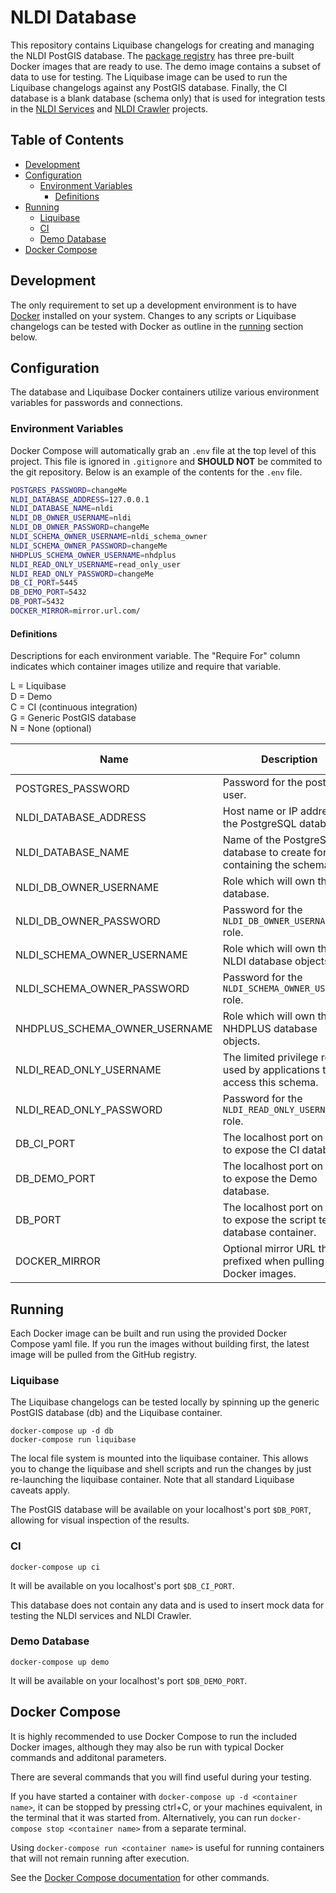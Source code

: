 # NLDI Database

This repository contains Liquibase changelogs for creating and managing the NLDI PostGIS database. The [package registry](https://github.com/internetofwater/nldi-db/pkgs/container/nldi-db) has three pre-built Docker images that are ready to use. The demo image contains a subset of data to use for testing. The Liquibase image can be used to run the Liquibase changelogs against any PostGIS database. Finally, the CI database is a blank database (schema only) that is used for integration tests in the [NLDI Services](https://github.com/internetofwater/nldi-services) and [NLDI Crawler](https://github.com/internetofwater/nldi-crawler) projects.

## Table of Contents
- [Development](#development)
- [Configuration](#configuration)
	- [Environment Variables](#environment-variables)
		- [Definitions](#definitions)
- [Running](#running)
	- [Liquibase](#liquibase)
	- [CI](#ci)
	- [Demo Database](#demo-database)
- [Docker Compose](#docker-compose)

## Development

The only requirement to set up a development environment is to have [Docker](https://docs.docker.com/get-docker/) installed on your system. Changes to any scripts or Liquibase changelogs can be tested with Docker as outline in the [running](#running) section below.

## Configuration

The database and Liquibase Docker containers utilize various environment variables for passwords and connections.

### Environment Variables

Docker Compose will automatically grab an `.env` file at the top level of this project. This file is ignored in `.gitignore` and **SHOULD NOT** be commited to the git repository. Below is an example of the contents for the `.env` file.

```sh
POSTGRES_PASSWORD=changeMe
NLDI_DATABASE_ADDRESS=127.0.0.1
NLDI_DATABASE_NAME=nldi
NLDI_DB_OWNER_USERNAME=nldi
NLDI_DB_OWNER_PASSWORD=changeMe
NLDI_SCHEMA_OWNER_USERNAME=nldi_schema_owner
NLDI_SCHEMA_OWNER_PASSWORD=changeMe
NHDPLUS_SCHEMA_OWNER_USERNAME=nhdplus
NLDI_READ_ONLY_USERNAME=read_only_user
NLDI_READ_ONLY_PASSWORD=changeMe
DB_CI_PORT=5445
DB_DEMO_PORT=5432
DB_PORT=5432
DOCKER_MIRROR=mirror.url.com/
```

#### Definitions

Descriptions for each environment variable. The "Require For" column indicates which container images utilize and require that variable.

L = Liquibase\
D = Demo\
C = CI (continuous integration)\
G = Generic PostGIS database\
N = None (optional)

| Name | Description | Required For |
|---|---|:---:|
| POSTGRES_PASSWORD | Password for the postgres user. | L,D,C,G |
| NLDI_DATABASE_ADDRESS | Host name or IP address of the PostgreSQL database. | L,D,C |
| NLDI_DATABASE_NAME | Name of the PostgreSQL database to create for containing the schema. | L,D,C |
| NLDI_DB_OWNER_USERNAME | Role which will own the database. | L,D,C |
| NLDI_DB_OWNER_PASSWORD | Password for the `NLDI_DB_OWNER_USERNAME` role. | L,D,C |
| NLDI_SCHEMA_OWNER_USERNAME | Role which will own the NLDI database objects. | L,D,C |
| NLDI_SCHEMA_OWNER_PASSWORD | Password for the `NLDI_SCHEMA_OWNER_USERNAME` role. | L,D,C |
| NHDPLUS_SCHEMA_OWNER_USERNAME | Role which will own the NHDPLUS database objects. | L,D,C |
| NLDI_READ_ONLY_USERNAME | The limited privilege role used by applications to access this schema. | L,D,C |
| NLDI_READ_ONLY_PASSWORD | Password for the `NLDI_READ_ONLY_USERNAME` role. | L,D,C |
| DB_CI_PORT | The localhost port on which to expose the CI database. | C |
| DB_DEMO_PORT | The localhost port on which to expose the Demo database. | D |
| DB_PORT | The localhost port on which to expose the script testing database container. | G |
| DOCKER_MIRROR | Optional mirror URL that is prefixed when pulling Docker images. | N |

## Running

Each Docker image can be built and run using the provided Docker Compose yaml file. If you run the images without building first, the latest image will be pulled from the GitHub registry.

### Liquibase

The Liquibase changelogs can be tested locally by spinning up the generic PostGIS database (db) and the Liquibase container.

```shell
docker-compose up -d db
docker-compose run liquibase
```

The local file system is mounted into the liquibase container. This allows you to change the liquibase and shell scripts and run the changes by just re-launching the liquibase container. Note that all standard Liquibase caveats apply.

The PostGIS database will be available on your localhost's port `$DB_PORT`, allowing for visual inspection of the results.

### CI

```shell
docker-compose up ci
```

It will be available on you localhost's port `$DB_CI_PORT`.

This database does not contain any data and is used to insert mock data for testing the NLDI services and NLDI Crawler.

### Demo Database

```shell
docker-compose up demo
```

It will be available on your localhost's port `$DB_DEMO_PORT`.

## Docker Compose

It is highly recommended to use Docker Compose to run the included Docker images, although they may also be run with typical Docker commands and additonal parameters.

There are several commands that you will find useful during your testing.

If you have started a container with `docker-compose up -d <container name>`, it can be stopped by pressing ctrl+C, or your machines equivalent, in the terminal that it was started from. Alternatively, you can run `docker-compose stop <container name>` from a separate terminal.

Using `docker-compose run <container name>` is useful for running containers that will not remain running after execution.

See the [Docker Compose documentation](https://docs.docker.com/compose/reference/) for other commands.
